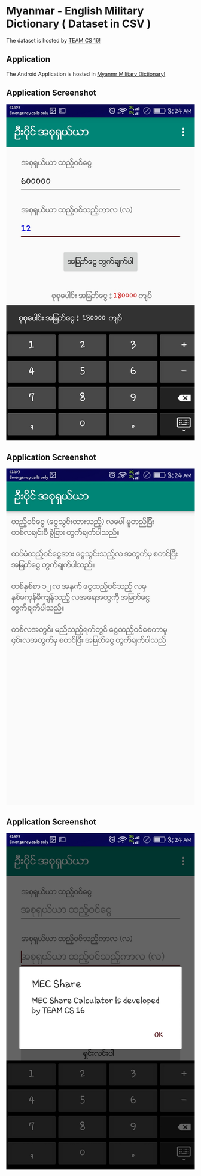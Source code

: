 # Myanmar - English Military Dictionary ( Dataset in CSV )

The dataset is hosted by [TEAM CS 16!](https://facebook.com/teamcs1111)

## Application
The Android Application  is hosted in [Myanmr Military Dictionary!](https://facebook.com/teamcs1111)

## Application Screenshot
![Screenshot](readme/mec_ss1.jpeg)


## Application Screenshot
![Screenshot](readme/mec_ss2.jpeg)

## Application Screenshot
![Screenshot](readme/mec_ss3.jpeg)